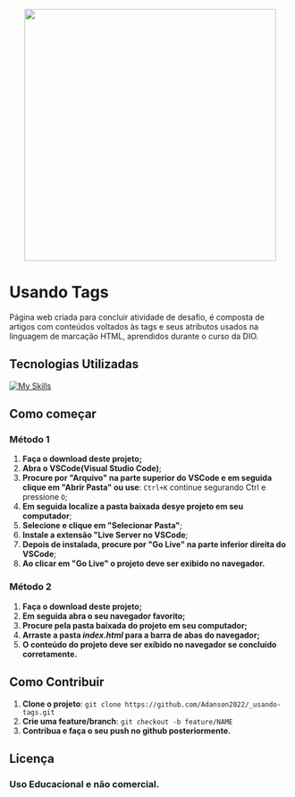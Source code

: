 <p align="center">
  <img width="450" src="https://github.com/Adanson2022/_usando-tags/blob/47e1b30a64a6058d07ebec67a08fa36c836c25e9/P%C3%A1gina_incial.jpg">
</p>

# Usando Tags

Página web criada para concluir atividade de desafio, é composta de artigos com conteúdos voltados às tags e seus atributos usados na linguagem de marcação HTML, aprendidos durante o curso da DIO.

## Tecnologias Utilizadas

<!--- # "Verify icons availability here https://github.com/tandpfun/skill-icons" -->

[![My Skills](https://skillicons.dev/icons?i=html)](https://skillicons.dev)

## Como começar

### Método 1

1. **Faça o download deste projeto;**
2. **Abra o VSCode(Visual Studio Code)**;
3. **Procure por "Arquivo" na parte superior do VSCode e em seguida clique em "Abrir Pasta" ou use**: `Ctrl+K` continue segurando Ctrl e pressione `O`;
4. **Em seguida localize a pasta baixada desye projeto em seu computador**;
5. **Selecione e clique em "Selecionar Pasta"**;
6. **Instale a extensão "Live Server no VSCode**;
7. **Depois de instalada, procure por "Go Live" na parte inferior direita do VSCode**;
8. **Ao clicar em "Go Live" o projeto deve ser exibido no navegador.**

### Método 2

1. **Faça o download deste projeto;**
2. **Em seguida abra o seu navegador favorito;**
3. **Procure pela pasta baixada do projeto em seu computador;**
4. **Arraste a pasta *index.html* para a barra de abas do navegador;**
5. **O conteúdo do projeto deve ser exibido no navegador se concluído corretamente.**

## Como Contribuir

1. **Clone o projeto**: `git clone https://github.com/Adanson2022/_usando-tags.git`
2. **Crie uma feature/branch**: `git checkout -b feature/NAME`
3. **Contribua e faça o seu push no github posteriormente.**

## Licença

### Uso Educacional e não comercial.
